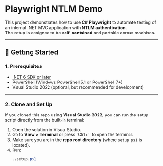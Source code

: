 # Playwright NTLM Demo

This project demonstrates how to use **C# Playwright** to automate testing of an internal .NET MVC application with **NTLM authentication**.  
The setup is designed to be **self-contained** and portable across machines.

---

## 🚀 Getting Started

### 1. Prerequisites
- [.NET 6 SDK or later](https://dotnet.microsoft.com/en-us/download)
- PowerShell (Windows PowerShell 5.1 or PowerShell 7+)
- Visual Studio 2022 (optional, but recommended for development)

---

### 2. Clone and Set Up

If you cloned this repo using **Visual Studio 2022**, you can run the setup script directly from the built-in terminal:

1. Open the solution in Visual Studio.
2. Go to **View > Terminal** or press `Ctrl+`` to open the terminal.
3. Make sure you are in the **repo root directory** (where `setup.ps1` is located).
4. Run:
   ```powershell
   ./setup.ps1
